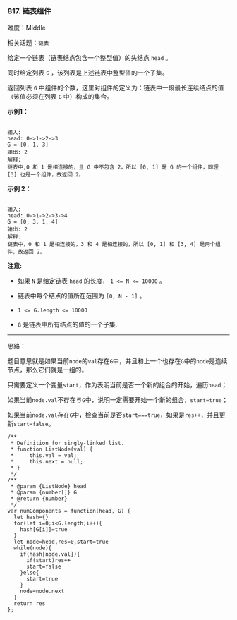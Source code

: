 ### 817. 链表组件

难度：Middle

相关话题：`链表`

给定一个链表（链表结点包含一个整型值）的头结点 `head` 。



同时给定列表 `G` ，该列表是上述链表中整型值的一个子集。



返回列表 `G` 中组件的个数，这里对组件的定义为：链表中一段最长连续结点的值（该值必须在列表 `G` 中）构成的集合。



**示例1：** 



```

输入: 
head: 0->1->2->3
G = [0, 1, 3]
输出: 2
解释: 
链表中,0 和 1 是相连接的，且 G 中不包含 2，所以 [0, 1] 是 G 的一个组件，同理 [3] 也是一个组件，故返回 2。
```


**示例 2：** 



```

输入: 
head: 0->1->2->3->4
G = [0, 3, 1, 4]
输出: 2
解释: 
链表中，0 和 1 是相连接的，3 和 4 是相连接的，所以 [0, 1] 和 [3, 4] 是两个组件，故返回 2。
```


**注意:** 




* 如果 `N` 是给定链表 `head` 的长度， `1 <= N <= 10000` 。

* 链表中每个结点的值所在范围为 `[0, N - 1]` 。

* `1 <= G.length <= 10000`

* `G`  是链表中所有结点的值的一个子集.






-----

思路：

题目意思就是如果当前`node`的`val`存在`G`中，并且和上一个也存在`G`中的`node`是连续节点，那么它们就是一组的。

只需要定义一个变量`start`，作为表明当前是否一个新的组合的开始，遍历`head`；

如果当前`node.val`不存在与`G`中，说明一定需要开始一个新的组合，`start=true`；

如果当前`node.val`存在`G`中，检查当前是否`start===true`，如果是`res++`，并且更新`start=false`。

```
/**
 * Definition for singly-linked list.
 * function ListNode(val) {
 *     this.val = val;
 *     this.next = null;
 * }
 */
/**
 * @param {ListNode} head
 * @param {number[]} G
 * @return {number}
 */
var numComponents = function(head, G) {
  let hash={}
  for(let i=0;i<G.length;i++){
    hash[G[i]]=true
  }
  let node=head,res=0,start=true
  while(node){
    if(hash[node.val]){
      if(start)res++
      start=false
    }else{
      start=true
    }
    node=node.next
  }
  return res
};
```

